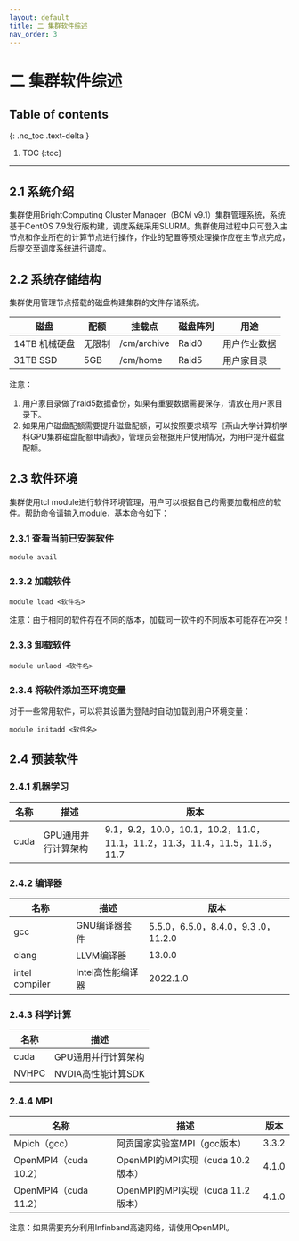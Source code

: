 ```yaml
---
layout: default
title: 二 集群软件综述
nav_order: 3
---
```


# 二 集群软件综述


## Table of contents
{: .no_toc .text-delta }

1. TOC
{:toc}

---

## 2.1 系统介绍

集群使用BrightComputing Cluster Manager（BCM v9.1）集群管理系统，系统基于CentOS 7.9发行版构建，调度系统采用SLURM。集群使用过程中只可登入主节点和作业所在的计算节点进行操作，作业的配置等预处理操作应在主节点完成，后提交至调度系统进行调度。

## 2.2 系统存储结构

集群使用管理节点搭载的磁盘构建集群的文件存储系统。

| 磁盘          | 配额   | 挂载点      | 磁盘阵列 | 用途         |
| ------------- | ------ | ----------- | -------- | ------------ |
| 14TB 机械硬盘 | 无限制 | /cm/archive | Raid0    | 用户作业数据 |
| 31TB SSD      | 5GB    | /cm/home    | Raid5    | 用户家目录   |

注意：

1.  用户家目录做了raid5数据备份，如果有重要数据需要保存，请放在用户家目录下。
2.  如果用户磁盘配额需要提升磁盘配额，可以按照要求填写《燕山大学计算机学科GPU集群磁盘配额申请表》，管理员会根据用户使用情况，为用户提升磁盘配额。

## 2.3 软件环境

集群使用tcl module进行软件环境管理，用户可以根据自己的需要加载相应的软件。帮助命令请输入module，基本命令如下：

### 2.3.1 查看当前已安装软件

```
module avail
```

### 2.3.2 加载软件

```
module load <软件名>
```

注意：由于相同的软件存在不同的版本，加载同一软件的不同版本可能存在冲突！

### 2.3.3 卸载软件

```
module unlaod <软件名>
```

### 2.3.4 将软件添加至环境变量

对于一些常用软件，可以将其设置为登陆时自动加载到用户环境变量：

```
module initadd <软件名>
```

## 2.4 预装软件

### 2.4.1 机器学习

| 名称 | 描述                | 版本                                                         |
| ---- | ------------------- | ------------------------------------------------------------ |
| cuda | GPU通用并行计算架构 | 9.1，9.2，10.0，10.1，10.2，11.0，11.1，11.2，11.3，11.4，11.5，11.6，11.7 |

### 2.4.2 编译器

| 名称           | 描述              | 版本                                |
| -------------- | ----------------- | ----------------------------------- |
| gcc            | GNU编译器套件     | 5.5.0，6.5.0，8.4.0，9.3 .0，11.2.0 |
| clang          | LLVM编译器        | 13.0.0                              |
| intel compiler | Intel高性能编译器 | 2022.1.0                            |

### 2.4.3 科学计算

| 名称  | 描述                |
| ----- | ------------------- |
| cuda  | GPU通用并行计算架构 |
| NVHPC | NVDIA高性能计算SDK  |

### 2.4.4 MPI

| 名称                  | 描述                              | 版本  |
| --------------------- | --------------------------------- | ----- |
| Mpich（gcc）          | 阿贡国家实验室MPI（gcc版本）      | 3.3.2 |
| OpenMPI4（cuda 10.2） | OpenMPI的MPI实现（cuda 10.2版本） | 4.1.0 |
| OpenMPI4（cuda 11.2） | OpenMPI的MPI实现（cuda 11.2版本） | 4.1.0 |

注意：如果需要充分利用Infinband高速网络，请使用OpenMPI。
